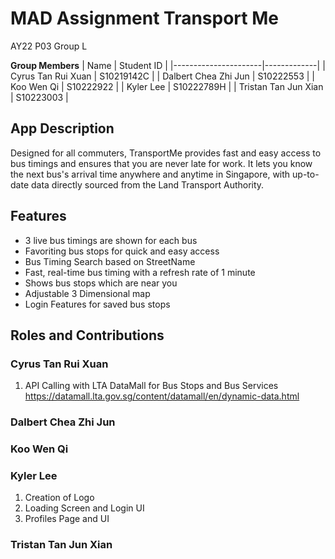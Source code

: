 # MAD Assignment Transport Me

AY22 P03 Group L 

**Group Members**
| Name                 | Student ID  |
|----------------------|-------------|
| Cyrus Tan Rui Xuan   | S10219142C  |
| Dalbert Chea Zhi Jun | S10222553  |
| Koo Wen Qi           | S10222922  |
| Kyler Lee            | S10222789H  |
| Tristan Tan Jun Xian | S10223003  |

## App Description
Designed for all commuters, TransportMe provides fast and easy access to bus timings and ensures that you are never late for work. It lets you know the next bus's arrival time anywhere and anytime in Singapore, with up-to-date data directly sourced from the Land Transport Authority. 

## Features
- 3 live bus timings are shown for each bus
- Favoriting bus stops for quick and easy access 
- Bus Timing Search based on StreetName
- Fast, real-time bus timing with a refresh rate of 1 minute 
- Shows bus stops which are near you 
- Adjustable 3 Dimensional map
- Login Features for saved bus stops

## Roles and Contributions

### Cyrus Tan Rui Xuan
1. API Calling with LTA DataMall for Bus Stops and Bus Services https://datamall.lta.gov.sg/content/datamall/en/dynamic-data.html

### Dalbert Chea Zhi Jun

### Koo Wen Qi

### Kyler Lee
1. Creation of Logo
2. Loading Screen and Login UI
3. Profiles Page and UI

### Tristan Tan Jun Xian
